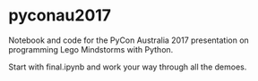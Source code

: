 # pyconau2017

Notebook and code for the PyCon Australia 2017 presentation on programming Lego Mindstorms with Python.

Start with final.ipynb and work your way through all the demoes. 